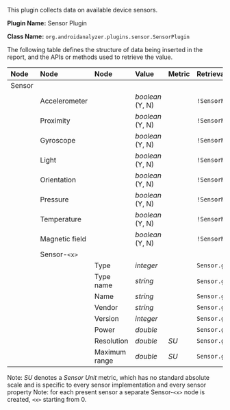 This plugin collects data on available device sensors.

**Plugin Name:** Sensor Plugin

**Class Name:** `org.androidanalyzer.plugins.sensor.SensorPlugin`

The following table defines the structure of data being inserted in the report, and the APIs or methods used to retrieve the value.

| **Node** | **Node** | **Node** | **Value** | **Metric** | **Retrieval Method** |
|:---------|:---------|:---------|:----------|:-----------|:---------------------|
| Sensor   |          |          |           |            |
|          | Accelerometer |          | _boolean_ (Y, N) |            | `!SensorManager.getSensorList(TYPE_ACCELEROMETER).isEmpty()` |
|          | Proximity|          | _boolean_ (Y, N) |            | `!SensorManager.getSensorList(TYPE_PROXIMITY).isEmpty()` |
|          | Gyroscope|          | _boolean_ (Y, N) |            | `!SensorManager.getSensorList(TYPE_GYROSCOPE).isEmpty()` |
|          | Light    |          | _boolean_ (Y, N) |            | `!SensorManager.getSensorList(TYPE_LIGHT).isEmpty()` |
|          | Orientation|          | _boolean_ (Y, N) |            | `!SensorManager.getSensorList(TYPE_ORIENTATION).isEmpty()` |
|          | Pressure |          | _boolean_ (Y, N) |            | `!SensorManager.getSensorList(TYPE_PRESSURE).isEmpty()` |
|          | Temperature|          | _boolean_ (Y, N) |            | `!SensorManager.getSensorList(TYPE_TEMPERATURE).isEmpty()` |
|          | Magnetic field|          | _boolean_ (Y, N) |            | `!SensorManager.getSensorList(TYPE_MAGNETIC_FIELD).isEmpty()` |
|          | Sensor-`<x>`|          |           |            |
|          |          | Type     | _integer_ |            | `Sensor.getType()`   |
|          |          | Type name | _string_  |            | `Sensor.getType()`. Present only if it is one of the known types |
|          |          | Name     | _string_  |            | `Sensor.getName()`   |
|          |          | Vendor   | _string_  |            | `Sensor.getVendor()` |
|          |          | Version  | _integer_ |            | `Sensor.getVersion()` |
|          |          | Power    | _double_  |            | `Sensor.getPower()`  |
|          |          | Resolution | _double_  | _SU_       | `Sensor.getResolution()` |
|          |          | Maximum range | _double_  | _SU_       | `Sensor.getMaximumRange()` |

Note: _SU_ denotes a _Sensor Unit_ metric, which has no standard absolute scale and is specific to every sensor implementation and every sensor property
Note: for each present sensor a separate Sensor-`<x>` node is created, `<x>` starting from 0.